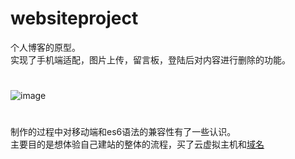 # websiteproject
个人博客的原型。<br>实现了手机端适配，图片上传，留言板，登陆后对内容进行删除的功能。
#
![image](https://github.com/eret9616/websiteproject/blob/master/show.gif)

#
制作的过程中对移动端和es6语法的兼容性有了一些认识。<br>
主要目的是想体验自己建站的整体的流程，买了云虚拟主机和<a href="http://www.huhao.info">域名</a>
